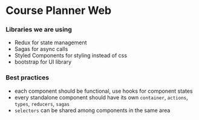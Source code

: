 # Course Planner Web

### Libraries we are using

- Redux for state management
- Sagas for async calls
- Styled Components for styling instead of css
- bootstrap for UI library

### Best practices

- each component should be functional, use hooks for component states
- every standalone component should have its own `container`,
  `actions`, `types`, `reducers`, `sagas`
- `selectors` can be shared among components in the same area
